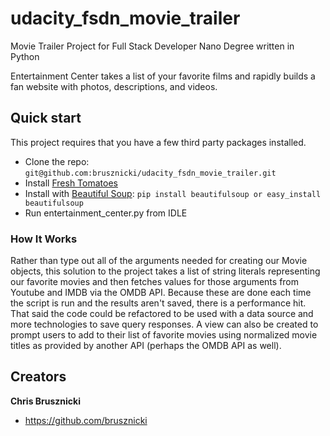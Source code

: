 # udacity_fsdn_movie_trailer
Movie Trailer Project for Full Stack Developer Nano Degree written in Python

Entertainment Center takes a list of your favorite films and rapidly builds a fan website with photos, descriptions, and videos. 

## Quick start

This project requires that you have a few third party packages installed.

- Clone the repo: `git@github.com:brusznicki/udacity_fsdn_movie_trailer.git`
- Install [Fresh Tomatoes](https://github.com/adarsh0806/ud036_StarterCode/blob/master/fresh_tomatoes.py)
- Install with [Beautiful Soup](https://www.crummy.com/software/BeautifulSoup/bs4/doc/): `pip install beautifulsoup or easy_install beautifulsoup`
- Run entertainment_center.py from IDLE

### How It Works

Rather than type out all of the arguments needed for creating our Movie objects, this solution to the project takes a list of string literals representing our favorite movies and then fetches values for those arguments from Youtube and IMDB via the OMDB API. Because these are done each time the script is run and the results aren't saved, there is a performance hit. That said the code could be refactored to be used with a data source and more technologies to save query responses. A view can also be created to prompt users to add to their list of favorite movies using normalized movie titles as provided by another API (perhaps the OMDB API as well).

## Creators

**Chris Brusznicki**

- <https://github.com/brusznicki>

